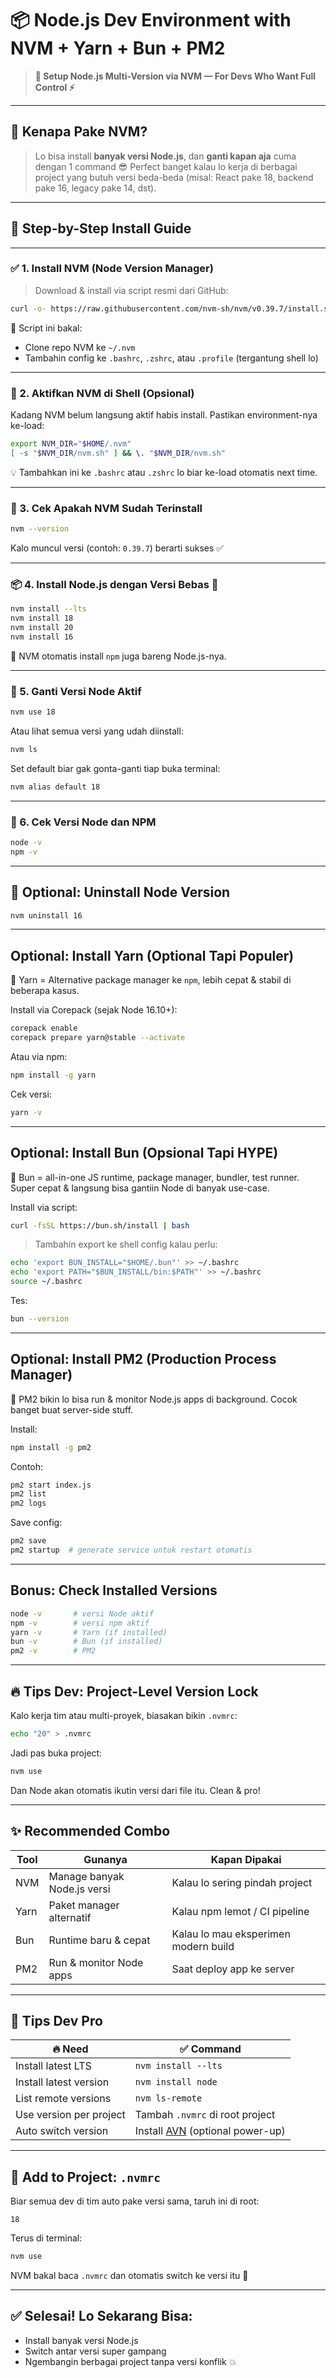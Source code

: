 # 📦 Node.js Dev Environment with NVM + Yarn + Bun + PM2

> **🔧 Setup Node.js Multi-Version via NVM — For Devs Who Want Full Control ⚡**

---

## 🧠 Kenapa Pake NVM?

> Lo bisa install **banyak versi Node.js**, dan **ganti kapan aja** cuma dengan 1 command 😎
> Perfect banget kalau lo kerja di berbagai project yang butuh versi beda-beda (misal: React pake 18, backend pake 16, legacy pake 14, dst).

---

## 🚀 Step-by-Step Install Guide

---

### ✅ 1. Install NVM (Node Version Manager)

> Download & install via script resmi dari GitHub:

```bash
curl -o- https://raw.githubusercontent.com/nvm-sh/nvm/v0.39.7/install.sh | bash
```

📁 Script ini bakal:

* Clone repo NVM ke `~/.nvm`
* Tambahin config ke `.bashrc`, `.zshrc`, atau `.profile` (tergantung shell lo)

---

### 🔁 2. Aktifkan NVM di Shell (Opsional)

Kadang NVM belum langsung aktif habis install. Pastikan environment-nya ke-load:

```bash
export NVM_DIR="$HOME/.nvm"
[ -s "$NVM_DIR/nvm.sh" ] && \. "$NVM_DIR/nvm.sh"
```

💡 Tambahkan ini ke `.bashrc` atau `.zshrc` lo biar ke-load otomatis next time.

---

### 🧪 3. Cek Apakah NVM Sudah Terinstall

```bash
nvm --version
```

Kalo muncul versi (contoh: `0.39.7`) berarti sukses ✅

---

### 📦 4. Install Node.js dengan Versi Bebas 🎯

```bash
nvm install --lts
nvm install 18
nvm install 20
nvm install 16
```

🔁 NVM otomatis install `npm` juga bareng Node.js-nya.

---

### 🔄 5. Ganti Versi Node Aktif

```bash
nvm use 18
```

Atau lihat semua versi yang udah diinstall:

```bash
nvm ls
```

Set default biar gak gonta-ganti tiap buka terminal:

```bash
nvm alias default 18
```

---

### 🔎 6. Cek Versi Node dan NPM

```bash
node -v
npm -v
```

---

## 🧼 Optional: Uninstall Node Version

```bash
nvm uninstall 16
```
---

## Optional: Install Yarn (Optional Tapi Populer)

📌 Yarn = Alternative package manager ke `npm`, lebih cepat & stabil di beberapa kasus.

Install via Corepack (sejak Node 16.10+):

```bash
corepack enable
corepack prepare yarn@stable --activate
```

Atau via npm:

```bash
npm install -g yarn
```

Cek versi:

```bash
yarn -v
```

---

## Optional: Install Bun (Opsional Tapi HYPE)

📌 Bun = all-in-one JS runtime, package manager, bundler, test runner.
Super cepat & langsung bisa gantiin Node di banyak use-case.

Install via script:

```bash
curl -fsSL https://bun.sh/install | bash
```

> Tambahin export ke shell config kalau perlu:

```bash
echo 'export BUN_INSTALL="$HOME/.bun"' >> ~/.bashrc
echo 'export PATH="$BUN_INSTALL/bin:$PATH"' >> ~/.bashrc
source ~/.bashrc
```

Tes:

```bash
bun --version
```

---

## Optional: Install PM2 (Production Process Manager)

📌 PM2 bikin lo bisa run & monitor Node.js apps di background.
Cocok banget buat server-side stuff.

Install:

```bash
npm install -g pm2
```

Contoh:

```bash
pm2 start index.js
pm2 list
pm2 logs
```

Save config:

```bash
pm2 save
pm2 startup  # generate service untuk restart otomatis
```

---

## Bonus: Check Installed Versions

```bash
node -v       # versi Node aktif
npm -v        # versi npm aktif
yarn -v       # Yarn (if installed)
bun -v        # Bun (if installed)
pm2 -v        # PM2
```

---

## 🔥 Tips Dev: Project-Level Version Lock

Kalo kerja tim atau multi-proyek, biasakan bikin `.nvmrc`:

```bash
echo "20" > .nvmrc
```

Jadi pas buka project:

```bash
nvm use
```

Dan Node akan otomatis ikutin versi dari file itu. Clean & pro!

---

## ✨ Recommended Combo

| Tool | Gunanya                     | Kapan Dipakai                        |
| ---- | --------------------------- | ------------------------------------ |
| NVM  | Manage banyak Node.js versi | Kalau lo sering pindah project       |
| Yarn | Paket manager alternatif    | Kalau npm lemot / CI pipeline        |
| Bun  | Runtime baru & cepat        | Kalau lo mau eksperimen modern build |
| PM2  | Run & monitor Node apps     | Saat deploy app ke server            |

---

## 🤯 Tips Dev Pro

| 🔥 Need                 | ✅ Command                                                         |
| ----------------------- | ----------------------------------------------------------------- |
| Install latest LTS      | `nvm install --lts`                                               |
| Install latest version  | `nvm install node`                                                |
| List remote versions    | `nvm ls-remote`                                                   |
| Use version per project | Tambah `.nvmrc` di root project                                   |
| Auto switch version     | Install [AVN](https://github.com/wbyoung/avn) (optional power-up) |

---

## 🧩 Add to Project: `.nvmrc`

Biar semua dev di tim auto pake versi sama, taruh ini di root:

```
18
```

Terus di terminal:

```bash
nvm use
```

NVM bakal baca `.nvmrc` dan otomatis switch ke versi itu 🙌

---

## ✅ Selesai! Lo Sekarang Bisa:

* Install banyak versi Node.js
* Switch antar versi super gampang
* Ngembangin berbagai project tanpa versi konflik 💥

